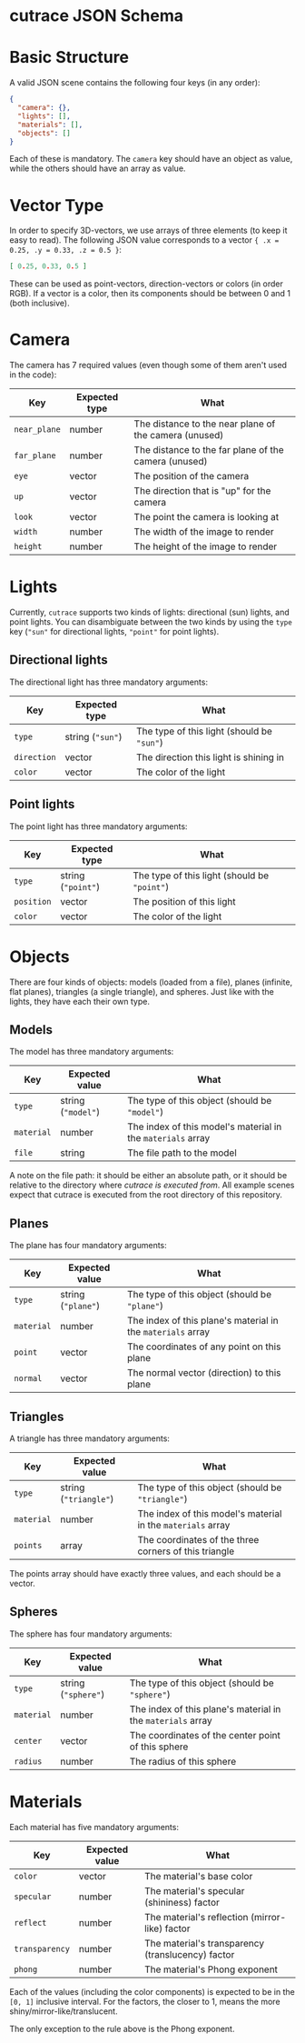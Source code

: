 # cutrace JSON Schema

# Basic Structure
A valid JSON scene contains the following four keys (in any order):
```json
{
  "camera": {},
  "lights": [],
  "materials": [],
  "objects": []
}
```

Each of these is mandatory. The `camera` key should have an object as value, while the others should have an array as value.

# Vector Type
In order to specify 3D-vectors, we use arrays of three elements (to keep it easy to read). The following JSON value corresponds to a vector `{ .x = 0.25, .y = 0.33, .z = 0.5 }`:
```json
[ 0.25, 0.33, 0.5 ]
```

These can be used as point-vectors, direction-vectors or colors (in order RGB).
If a vector is a color, then its components should be between 0 and 1 (both inclusive).

# Camera
The camera has 7 required values (even though some of them aren't used in the code):

 | Key          | Expected type | What                                                  |
 |--------------|---------------|-------------------------------------------------------|
 | `near_plane` | number        | The distance to the near plane of the camera (unused) |
 | `far_plane`  | number        | The distance to the far plane of the camera (unused)  |
 | `eye`        | vector        | The position of the camera                            |
 | `up`         | vector        | The direction that is "up" for the camera             |
 | `look`       | vector        | The point the camera is looking at                    |
 | `width`      | number        | The width of the image to render                      |
 | `height`     | number        | The height of the image to render                     |

# Lights
Currently, `cutrace` supports two kinds of lights: directional (sun) lights, and point lights.
You can disambiguate between the two kinds by using the `type` key (`"sun"` for directional lights, `"point"` for point lights).

## Directional lights
The directional light has three mandatory arguments:

 | Key         | Expected type    | What                                       |
 |-------------|------------------|--------------------------------------------|
 | `type`      | string (`"sun"`) | The type of this light (should be `"sun"`) |
 | `direction` | vector           | The direction this light is shining in     |
 | `color`     | vector           | The color of the light                     |

## Point lights
The point light has three mandatory arguments:

 | Key        | Expected type      | What                                         |
 |------------|--------------------|----------------------------------------------|
 | `type`     | string (`"point"`) | The type of this light (should be `"point"`) |
 | `position` | vector             | The position of this light                   |
 | `color`    | vector             | The color of the light                       |

# Objects
There are four kinds of objects: models (loaded from a file), planes (infinite, flat planes), triangles (a single triangle), and spheres.
Just like with the lights, they have each their own type.

## Models
The model has three mandatory arguments:

 | Key        | Expected value     | What                                                        |
 |------------|--------------------|-------------------------------------------------------------|
 | `type`     | string (`"model"`) | The type of this object (should be `"model"`)               |
 | `material` | number             | The index of this model's material in the `materials` array |
 | `file`     | string             | The file path to the model                                  |

A note on the file path: it should be either an absolute path, or it should be relative to the directory where *cutrace is executed from*.
All example scenes expect that cutrace is executed from the root directory of this repository.

## Planes
The plane has four mandatory arguments:

 | Key        | Expected value     | What                                                        |
 |------------|--------------------|-------------------------------------------------------------|
 | `type`     | string (`"plane"`) | The type of this object (should be `"plane"`)               |
 | `material` | number             | The index of this plane's material in the `materials` array |
 | `point`    | vector             | The coordinates of any point on this plane                  |
 | `normal`   | vector             | The normal vector (direction) to this plane                 | 

## Triangles
A triangle has three mandatory arguments:

 | Key        | Expected value        | What                                                        |
 |------------|-----------------------|-------------------------------------------------------------|
 | `type`     | string (`"triangle"`) | The type of this object (should be `"triangle"`)            |
 | `material` | number                | The index of this model's material in the `materials` array |
 | `points`   | array                 | The coordinates of the three corners of this triangle       |

The points array should have exactly three values, and each should be a vector.

## Spheres
The sphere has four mandatory arguments:

 | Key        | Expected value      | What                                                        |
 |------------|---------------------|-------------------------------------------------------------|
 | `type`     | string (`"sphere"`) | The type of this object (should be `"sphere"`)              |
 | `material` | number              | The index of this plane's material in the `materials` array |
 | `center`   | vector              | The coordinates of the center point of this sphere          |
 | `radius`   | number              | The radius of this sphere                                   |

# Materials
Each material has five mandatory arguments:

 | Key            | Expected value | What                                              |
 |----------------|----------------|---------------------------------------------------|
 | `color`        | vector         | The material's base color                         |
 | `specular`     | number         | The material's specular (shininess) factor        |
 | `reflect`      | number         | The material's reflection (mirror-like) factor    |
 | `transparency` | number         | The material's transparency (translucency) factor |
 | `phong`        | number         | The material's Phong exponent                     |

Each of the values (including the color components) is expected to be in the `[0, 1]` inclusive interval. 
For the factors, the closer to 1, means the more shiny/mirror-like/translucent.

The only exception to the rule above is the Phong exponent.